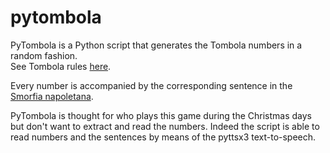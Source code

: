 # pytombola
PyTombola is a Python script that generates the Tombola numbers in a random fashion.
<br>
See Tombola rules <a href=https://en.wikipedia.org/wiki/Tombola_(game)>here</a>.

Every number is accompanied by the corresponding sentence in the <a href=https://it.wikipedia.org/wiki/La_Smorfia>Smorfia napoletana</a>.

PyTombola is thought for who plays this game during the Christmas days but don't want to extract and read the numbers. Indeed the script is able to read numbers and the sentences by means of the pyttsx3 text-to-speech.
